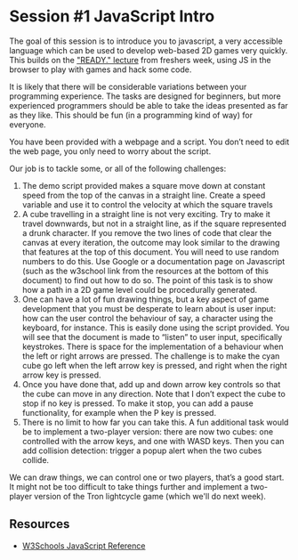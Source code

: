 # Session #1 JavaScript Intro 

The goal of this session is to introduce you to javascript, a very accessible language which can be used to develop web-based 2D games very quickly. This builds on the ["READY." lecture](https://github.com/siwells/READY) from freshers week, using JS in the browser to play with games and hack some code.

It is likely that there will be considerable variations between your programming experience. The tasks are designed for beginners, but more experienced programmers should be able to take the ideas presented as far as they like. This should be fun (in a programming kind of way) for everyone.

You have been provided with a webpage and a script. You don’t need to edit the web page, you only need to worry about the script. 

Our job is to tackle some, or all of the following challenges:

1. The demo script provided makes a square move down at constant speed from the top of the canvas in a straight line. Create a speed variable and use it to control the velocity at which the square travels
2. A cube travelling in a straight line is not very exciting. Try to make it travel downwards, but not in a straight line, as if the square represented a drunk character.  If you remove the two lines of code that clear the canvas at every iteration, the outcome may look similar to the drawing that features at the top of this document. You will need to use random numbers to do this. Use Google or a documentation page on Javascript (such as the w3school link from the resources at the bottom of this document) to find out how to do so. The point of this task is to show how a path in a 2D game level could be procedurally generated.
3. One can have a lot of fun drawing things, but a key aspect of game development that you must be desperate to learn about is user input: how can the user control the behaviour of say, a character using the keyboard, for instance. This is easily done using the script provided. You will see that the document is made to “listen” to user input, specifically keystrokes. There is space for the implementation of a behaviour when the left or right arrows are pressed. The challenge is to make the cyan cube go left when the left arrow key is pressed, and right when the right arrow key is pressed.
4. Once you have done that, add up and down arrow key controls so that the cube can move in any direction. Note that I don’t expect the cube to stop if no key is pressed. To make it stop, you can add a pause functionality, for example when the P key is pressed.
5. There is no limit to how far you can take this. A fun additional task would be to implement a two-player version: there are now two cubes: one controlled with the arrow keys, and one with WASD keys. Then you can add collision detection: trigger a popup alert when the two cubes collide.

We can draw things, we can control one or two players, that’s a good start. It might not be too difficult to take things further and implement a two-player version of the Tron lightcycle game (which we'll do next week).

## Resources

* [W3Schools JavaScript Reference](https://www.w3schools.com/jsref/)
